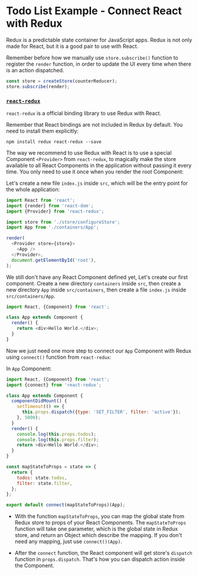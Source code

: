 # Todo List Example - Connect React with Redux

Redux is a predictable state container for JavaScript apps. Redux is not only made for React, but it is a good pair to use with React.

Remember before how we manually use `store.subscribe()` function to register the `render` function, in order to update the UI every time when there is an action dispatched.

```js
const store = createStore(counterReducer);
store.subscribe(render);
```

### [`react-redux`](https://github.com/reactjs/react-redux)

`react-redux` is a official binding library to use Redux with React.

Remember that React bindings are not included in Redux by default. You need to install them explicitly:

```
npm install redux react-redux --save
```

The way we recommend to use Redux with React is to use a special Component `<Provider>` from `react-redux`, to magically make the store available to all React Components in the application without passing it every time. You only need to use it once when you render the root Component:

Let's create a new file `index.js` inside `src`, which will be the entry point for the whole application:

```js
import React from 'react';
import {render} from 'react-dom';
import {Provider} from 'react-redux';

import store from './store/configureStore';
import App from './containers/App';

render(
  <Provider store={store}>
    <App />
  </Provider>,
  document.getElementById('root'),
);
```

We still don't have any React Component defined yet, Let's create our first component. Create a new directory `containers` inside `src`, then create a new directory `App` inside `src/containers`, then create a file `index.js` inside `src/containers/App`.

```js
import React, {Component} from 'react';

class App extends Component {
  render() {
    return <div>Hello World.</div>;
  }
}
```

Now we just need one more step to connect our `App` Component with Redux using `connect()` function from `react-redux`:

In `App` Component:

```js
import React, {Component} from 'react';
import {connect} from 'react-redux';

class App extends Component {
  componentDidMount() {
    setTimeout(() => {
      this.props.dispatch({type: 'SET_FILTER', filter: 'active'});
    }, 5000);
  }
  render() {
    console.log(this.props.todos);
    console.log(this.props.filter);
    return <div>Hello World.</div>;
  }
}

const mapStateToProps = state => {
  return {
    todos: state.todos,
    filter: state.filter,
  };
};

export default connect(mapStateToProps)(App);
```

* With the function `mapStateToProps`, you can map the global state from Redux store to props of your React Components. The `mapStateToProps` function will take one parameter, which is the global state in Redux store, and return an Object which describe the mapping. If you don't need any mapping, just use `connect()(App)`.

* After the `connect` function, the React component will get store's `dispatch` function in `props.dispatch`. That's how you can dispatch action inside the Component.
